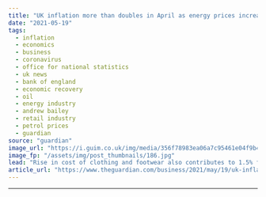 ```yaml
---
title: "UK inflation more than doubles in April as energy prices increase"
date: "2021-05-19"
tags: 
  - inflation
  - economics
  - business
  - coronavirus
  - office for national statistics
  - uk news
  - bank of england
  - economic recovery
  - oil
  - energy industry
  - andrew bailey
  - retail industry
  - petrol prices
  - guardian
source: "guardian"
image_url: "https://i.guim.co.uk/img/media/356f78983ea06a7c95461e04f9b4f8f3b0fac866/0_139_4256_2554/master/4256.jpg?width=460&quality=85&auto=format&fit=max&s=9b455f670e20e1d3335bf5dcef15c451"
image_fp: "/assets/img/post_thumbnails/186.jpg"
lead: "Rise in cost of clothing and footwear also contributes to 1.5% figure, says ONSAnalysis -  Bank will not hit panic button yet over rising inflationBusiness live updates -  UK inflation more than doubles to 1.5%See all our coronavirus coverageA surge in o..."
article_url: "https://www.theguardian.com/business/2021/may/19/uk-inflation-more-than-doubles-in-april-as-energy-prices-increase-coronavirus"
---
```


---
